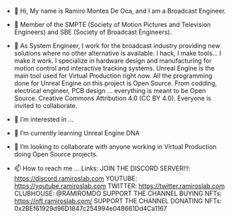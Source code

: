 

- 👋 Hi, My name is Ramiro Montes De Oca, and I am a Broadcast Engineer. 
- 🌱 Member of the SMPTE (Society of Motion Pictures and Television Engineers) and SBE (Society of Broadcast Engineers). 
- 💞️ As System Engineer, I work for the broadcast industry providing new solutions where no other alternative is available. I hack, I make tools... I make it work.
I specialize in hardware design and manufacturing for motion control and interactive tracking systems. 
Unreal Engine is the main tool used for Virtual Production right now. All the programming done for Unreal Engine on this project is Open Source. From codding, electrical engineer, PCB design ... everything is meant to be Open Source. 
Creative Commons Attribution 4.0 (CC BY 4.0). Everyone is invited to collaborate. 

- 👀 I’m interested in ...
- 🌱 I’m currently learning Unreal Engine DNA
- 💞️ I’m looking to collaborate with anyone working in Virtual Production doing Open Source projects.
- 📫 How to reach me ...
Links:
JOIN THE DISCORD SERVER!!!: https://discord.ramiroslab.com
YOUTUBE: https://youtube.ramiroslab.com
TWITTER: https://twitter.ramiroslab.com
CLUBHOUSE: @RAMIROMDO
SUPPORT THE CHANNEL BUYING NFTs: https://nft.ramiroslab.com/ 
SUPPORT THE CHANNEL DONATING NFTs: 0x2BEf61929d96D1847c254994e048661Dd4Ca1167

<!---
videofeedback/videofeedback is a ✨ An Open Source Virtual Production with Unreal Engine project ✨ `README.md`
--->
